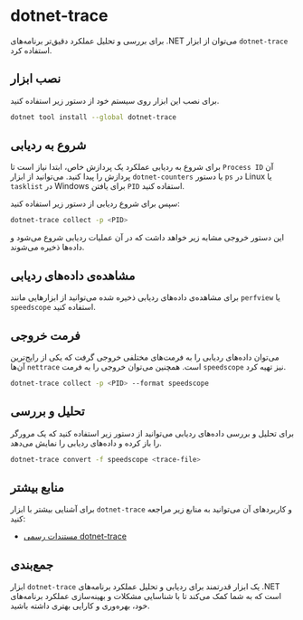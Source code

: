 # dotnet-trace
برای بررسی و تحلیل عملکرد دقیق‌تر برنامه‌های 
.NET
می‌توان از ابزار
`dotnet-trace`
استفاده کرد.

## نصب ابزار
برای نصب این ابزار روی سیستم خود از دستور زیر استفاده کنید.

```bash
dotnet tool install --global dotnet-trace
```

## شروع به ردیابی
برای شروع به ردیابی عملکرد یک پردازش خاص، ابتدا نیاز است تا
`Process ID`
آن پردازش را پیدا کنید. می‌توانید از ابزار
`dotnet-counters`
یا دستور
`ps`
در
Linux
یا
`tasklist`
در
Windows
برای یافتن
`PID`
استفاده کنید.

سپس برای شروع ردیابی از دستور زیر استفاده کنید:

```bash
dotnet-trace collect -p <PID>
```

این دستور خروجی مشابه زیر خواهد داشت که در آن عملیات ردیابی شروع می‌شود و داده‌ها ذخیره می‌شوند.

## مشاهده‌ی داده‌های ردیابی
برای مشاهده‌ی داده‌های ردیابی ذخیره شده می‌توانید از ابزارهایی مانند
`perfview`
یا
`speedscope`
استفاده کنید.

## فرمت خروجی
می‌توان داده‌های ردیابی را به فرمت‌های مختلفی خروجی گرفت که یکی از رایج‌ترین آن‌ها
`nettrace`
است. همچنین می‌توان خروجی را به فرمت
`speedscope`
نیز تهیه کرد.

```bash
dotnet-trace collect -p <PID> --format speedscope
```

## تحلیل و بررسی
برای تحلیل و بررسی داده‌های ردیابی می‌توانید از دستور زیر استفاده کنید که یک مرورگر را باز کرده و داده‌های ردیابی را نمایش می‌دهد.

```bash
dotnet-trace convert -f speedscope <trace-file>
```

## منابع بیشتر
برای آشنایی بیشتر با ابزار
`dotnet-trace`
و کاربردهای آن می‌توانید به منابع زیر مراجعه کنید:

- [مستندات رسمی dotnet-trace](https://learn.microsoft.com/en-us/dotnet/core/diagnostics/dotnet-trace)

## جمع‌بندی
ابزار
`dotnet-trace`
یک ابزار قدرتمند برای ردیابی و تحلیل عملکرد برنامه‌های
.NET
است که به شما کمک می‌کند تا با شناسایی مشکلات و بهینه‌سازی عملکرد برنامه‌های خود، بهره‌وری و کارایی بهتری داشته باشید.

